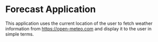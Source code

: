 # Forecast Application

This application uses the current location of the user to fetch weather information from https://open-meteo.com and display it to the user in simple terms.
